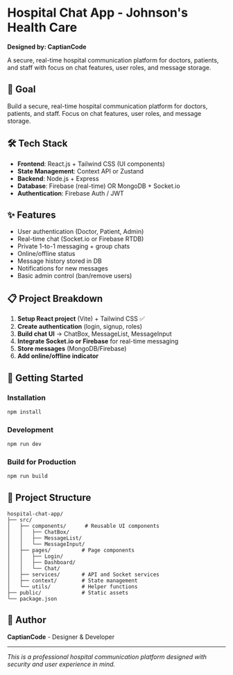 # Hospital Chat App - Johnson's Health Care

**Designed by: CaptianCode**

A secure, real-time hospital communication platform for doctors, patients, and staff with focus on chat features, user roles, and message storage.

## 🎯 Goal

Build a secure, real-time hospital communication platform for doctors, patients, and staff. Focus on chat features, user roles, and message storage.

## 🛠 Tech Stack

- **Frontend**: React.js + Tailwind CSS (UI components)
- **State Management**: Context API or Zustand
- **Backend**: Node.js + Express
- **Database**: Firebase (real-time) OR MongoDB + Socket.io
- **Authentication**: Firebase Auth / JWT

## ✨ Features

- User authentication (Doctor, Patient, Admin)
- Real-time chat (Socket.io or Firebase RTDB)
- Private 1-to-1 messaging + group chats
- Online/offline status
- Message history stored in DB
- Notifications for new messages
- Basic admin control (ban/remove users)

## 📋 Project Breakdown

1. **Setup React project** (Vite) + Tailwind CSS ✅
2. **Create authentication** (login, signup, roles)
3. **Build chat UI** → ChatBox, MessageList, MessageInput
4. **Integrate Socket.io or Firebase** for real-time messaging
5. **Store messages** (MongoDB/Firebase)
6. **Add online/offline indicator**

## 🚀 Getting Started

### Installation

```bash
npm install
```

### Development

```bash
npm run dev
```

### Build for Production

```bash
npm run build
```

## 📁 Project Structure

```
hospital-chat-app/
├── src/
│   ├── components/      # Reusable UI components
│   │   ├── ChatBox/
│   │   ├── MessageList/
│   │   └── MessageInput/
│   ├── pages/          # Page components
│   │   ├── Login/
│   │   ├── Dashboard/
│   │   └── Chat/
│   ├── services/       # API and Socket services
│   ├── context/        # State management
│   └── utils/          # Helper functions
├── public/             # Static assets
└── package.json
```

## 👤 Author

**CaptianCode** - Designer & Developer

---

*This is a professional hospital communication platform designed with security and user experience in mind.*
